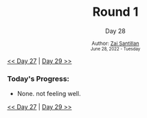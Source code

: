 <div align="center">
  <h1>Round 1</h1>
  <p>Day 28</p>
  <sub>
    Author: <a href="https://github.com/plskz" target="_blank">Zai Santillan</a>
    <br>
    <small>June 28, 2022 - Tuesday</small>
  </sub>
</div>

[<< Day 27](day027.md) | [Day 29 >>](day029.md)

### Today's Progress:

- None. not feeling well.

[<< Day 27](day027.md) | [Day 29 >>](day029.md)
